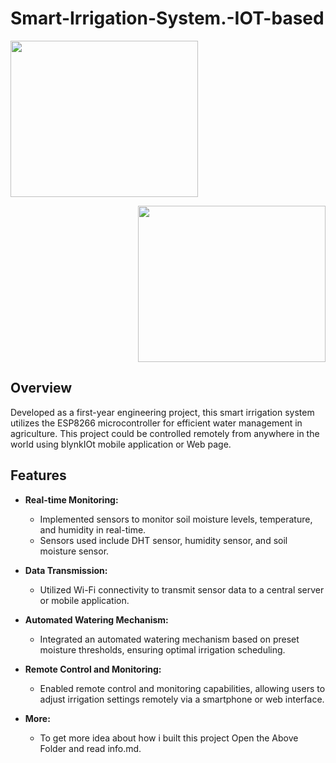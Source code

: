 # Smart-Irrigation-System.-IOT-based

<img src="https://github.com/user-attachments/assets/4811b024-09dc-4fb7-8dc9-ab4775f64bee" width="300" height=250 /> <p align = "right"> 
  <img src="https://github.com/user-attachments/assets/4811b024-09dc-4fb7-8dc9-ab4775f64bee" width="300" height=250 /> 
</p>

## Overview
Developed as a first-year engineering project, this smart irrigation system utilizes the ESP8266 microcontroller for efficient water management in agriculture. This project could be controlled remotely from anywhere in the world using blynkIOt mobile application or Web page. 

## Features
- **Real-time Monitoring:**
  - Implemented sensors to monitor soil moisture levels, temperature, and humidity in real-time.
  - Sensors used include DHT sensor, humidity sensor, and soil moisture sensor.

- **Data Transmission:**
  - Utilized Wi-Fi connectivity to transmit sensor data to a central server or mobile application.

- **Automated Watering Mechanism:**
  - Integrated an automated watering mechanism based on preset moisture thresholds, ensuring optimal irrigation scheduling.

- **Remote Control and Monitoring:**
  - Enabled remote control and monitoring capabilities, allowing users to adjust irrigation settings remotely via a smartphone or web interface.
- **More:**
  - To get more idea about how i built this project Open the Above Folder and read info.md.
